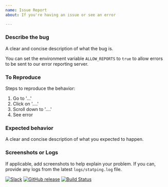 ```yaml
---
name: Issue Report
about: If you're having an issue or see an error

---
```


### Describe the bug
A clear and concise description of what the bug is.

You can set the environment variable `ALLOW_REPORTS` to `true` to allow errors to be sent to our error reporting server.

### To Reproduce
Steps to reproduce the behavior:
1. Go to '...'
2. Click on '....'
3. Scroll down to '....'
4. See error

### Expected behavior
A clear and concise description of what you expected to happen.

### Screenshots or Logs
If applicable, add screenshots to help explain your problem. If you can, provide any logs from the latest `logs/statping.log` file. 

[![Slack](https://slack.statping.com/badge.svg)](https://slack.statping.com/) [![GitHub release](https://img.shields.io/github/release/hunterlong/statup.svg)](https://github.com/statping/statping/releases/latest) [![Build Status](https://travis-ci.com/hunterlong/statup.svg?branch=master)](https://travis-ci.com/hunterlong/statup)

